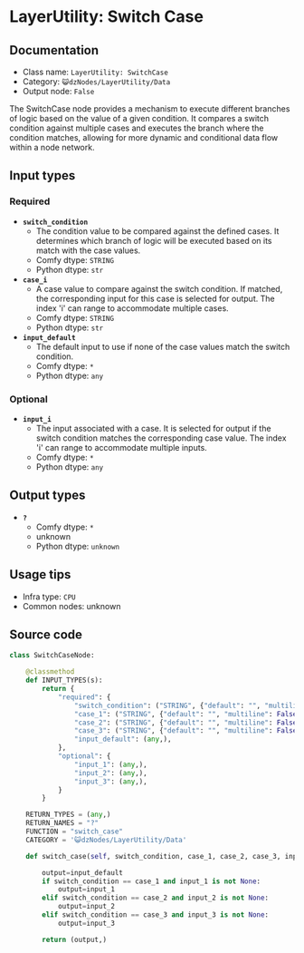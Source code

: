 # LayerUtility: Switch Case
## Documentation
- Class name: `LayerUtility: SwitchCase`
- Category: `😺dzNodes/LayerUtility/Data`
- Output node: `False`

The SwitchCase node provides a mechanism to execute different branches of logic based on the value of a given condition. It compares a switch condition against multiple cases and executes the branch where the condition matches, allowing for more dynamic and conditional data flow within a node network.
## Input types
### Required
- **`switch_condition`**
    - The condition value to be compared against the defined cases. It determines which branch of logic will be executed based on its match with the case values.
    - Comfy dtype: `STRING`
    - Python dtype: `str`
- **`case_i`**
    - A case value to compare against the switch condition. If matched, the corresponding input for this case is selected for output. The index 'i' can range to accommodate multiple cases.
    - Comfy dtype: `STRING`
    - Python dtype: `str`
- **`input_default`**
    - The default input to use if none of the case values match the switch condition.
    - Comfy dtype: `*`
    - Python dtype: `any`
### Optional
- **`input_i`**
    - The input associated with a case. It is selected for output if the switch condition matches the corresponding case value. The index 'i' can range to accommodate multiple inputs.
    - Comfy dtype: `*`
    - Python dtype: `any`
## Output types
- **`?`**
    - Comfy dtype: `*`
    - unknown
    - Python dtype: `unknown`
## Usage tips
- Infra type: `CPU`
- Common nodes: unknown


## Source code
```python
class SwitchCaseNode:

    @classmethod
    def INPUT_TYPES(s):
        return {
            "required": {
                "switch_condition": ("STRING", {"default": "", "multiline": False}),
                "case_1": ("STRING", {"default": "", "multiline": False}),
                "case_2": ("STRING", {"default": "", "multiline": False}),
                "case_3": ("STRING", {"default": "", "multiline": False}),
                "input_default": (any,),
            },
            "optional": {
                "input_1": (any,),
                "input_2": (any,),
                "input_3": (any,),
            }
        }

    RETURN_TYPES = (any,)
    RETURN_NAMES = "?"
    FUNCTION = "switch_case"
    CATEGORY = '😺dzNodes/LayerUtility/Data'

    def switch_case(self, switch_condition, case_1, case_2, case_3, input_default, input_1=None, input_2=None, input_3=None):

        output=input_default
        if switch_condition == case_1 and input_1 is not None:
            output=input_1
        elif switch_condition == case_2 and input_2 is not None:
            output=input_2
        elif switch_condition == case_3 and input_3 is not None:
            output=input_3

        return (output,)

```
